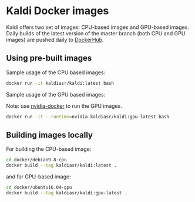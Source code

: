 # Kaldi Docker images

Kaldi offers two set of images: CPU-based images and GPU-based images. Daily builds of the latest version of the master branch (both CPU and GPU images) are pushed daily to [DockerHub](https://hub.docker.com/r/kaldiasr/kaldi). 

## Using pre-built images 
Sample usage of the CPU based images:
```bash
docker run -it kaldiasr/kaldi:latest bash
``` 

Sample usage of the GPU based images:

Note: use [nvidia-docker](https://github.com/NVIDIA/nvidia-docker) to run the GPU images.

```bash
docker run -it --runtime=nvidia kaldiasr/kaldi:gpu-latest bash
```

## Building images locally
For building the CPU-based image:
```bash
cd docker/debian9.8-cpu
docker build --tag kaldiasr/kaldi:latest .
```

and for GPU-based image:
```bash
cd docker/ubuntu16.04-gpu
docker build --tag kaldiasr/kaldi:gpu-latest .
```
